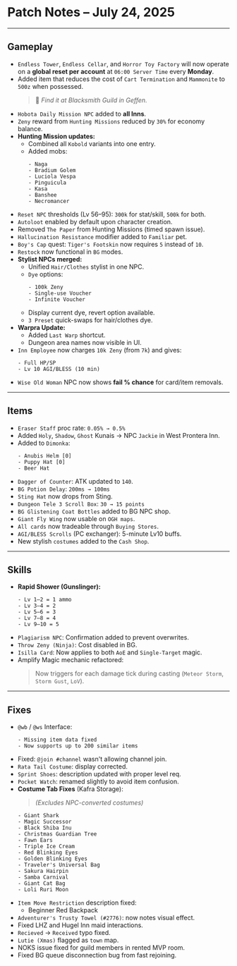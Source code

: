 # Patch Notes – July 24, 2025

---

## Gameplay

- `Endless Tower`, `Endless Cellar`, and `Horror Toy Factory` will now operate on a **global reset per account** at `06:00 Server Time` every **Monday**.
- Added item that reduces the cost of `Cart Termination` and `Mammonite` to `500z` when possessed.
  > 📍 *Find it at Blacksmith Guild in Geffen.*
- `Hobota Daily Mission NPC` added to **all Inns**.
- `Zeny` reward from `Hunting Missions` reduced by `30%` for economy balance.
- **Hunting Mission updates:**
  - Combined all `Kobold` variants into one entry.
  - Added mobs:
    ```
    - Naga
    - Bradium Golem
    - Luciola Vespa
    - Pinguicula
    - Kasa
    - Banshee
    - Necromancer
    ```
- `Reset NPC` thresholds (Lv 56–95): `300k` for stat/skill, `500k` for both.
- `Autoloot` enabled by default upon character creation.
- Removed `The Paper` from Hunting Missions (timed spawn issue).
- `Hallucination Resistance` modifier added to `Familiar` pet.
- `Boy's Cap` quest: `Tiger's Footskin` now requires `5` instead of `10`.
- `Restock` now functional in `BG` modes.
- **Stylist NPCs merged:**
  - Unified `Hair/Clothes` stylist in one NPC.
  - `Dye` options:
    ```
    - 100k Zeny
    - Single-use Voucher
    - Infinite Voucher
    ```
  - Display current dye, revert option available.
  - `3 Preset` quick-swaps for hair/clothes dye.
- **Warpra Update:**
  - Added `Last Warp` shortcut.
  - Dungeon area names now visible in UI.
- `Inn Employee` now charges `10k Zeny` (from `7k`) and gives:
  ```
  - Full HP/SP
  - Lv 10 AGI/BLESS (10 min)
  ```
- `Wise Old Woman` NPC now shows **fail % chance** for card/item removals.

---

## Items

- `Eraser Staff` proc rate: `0.05% → 0.5%`
- Added `Holy`, `Shadow`, `Ghost` Kunais → NPC `Jackie` in West Prontera Inn.
- Added to `Dimonka`:
  ```
  - Anubis Helm [0]
  - Puppy Hat [0]
  - Beer Hat
  ```
- `Dagger of Counter`: ATK updated to `140`.
- `BG Potion Delay`: `200ms → 100ms`
- `Sting Hat` now drops from Sting.
- `Dungeon Tele 3 Scroll Box`: `30 → 15 points`
- `BG Glistening Coat Bottles` added to BG NPC shop.
- `Giant Fly Wing` now usable on `OGH maps`.
- `All cards` now tradeable through `Buying Stores`.
- `AGI/BLESS Scrolls` (PC exchanger): 5-minute Lv10 buffs.
- New stylish `costumes` added to the `Cash Shop`.

---

## Skills

- **Rapid Shower (Gunslinger):**
  ```
  - Lv 1–2 = 1 ammo
  - Lv 3–4 = 2
  - Lv 5–6 = 3
  - Lv 7–8 = 4
  - Lv 9–10 = 5
  ```
- `Plagiarism NPC`: Confirmation added to prevent overwrites.
- `Throw Zeny (Ninja)`: Cost disabled in BG.
- `Isilla Card`: Now applies to both `AoE` and `Single-Target` magic.
- Amplify Magic mechanic refactored:
  > Now triggers for each damage tick during casting (`Meteor Storm`, `Storm Gust`, `LoV`).

---

## Fixes

- `@wb` / `@ws` Interface:
  ```
  - Missing item data fixed
  - Now supports up to 200 similar items
  ```
- Fixed: `@join #channel` wasn't allowing channel join.
- `Rata Tail Costume`: display corrected.
- `Sprint Shoes`: description updated with proper level req.
- `Pocket Watch`: renamed slightly to avoid item confusion.
- **Costume Tab Fixes** (Kafra Storage):
  > *(Excludes NPC-converted costumes)*
  ```
  - Giant Shark
  - Magic Successor
  - Black Shiba Inu
  - Christmas Guardian Tree
  - Fawn Ears
  - Triple Ice Cream
  - Red Blinking Eyes
  - Golden Blinking Eyes
  - Traveler's Universal Bag
  - Sakura Hairpin
  - Samba Carnival
  - Giant Cat Bag
  - Loli Ruri Moon
  ```
- `Item Move Restriction` description fixed:
  - Beginner Red Backpack
- `Adventurer's Trusty Towel (#2776)`: now notes visual effect.
- Fixed LHZ and Hugel Inn maid interactions.
- `Recieved` → `Received` typo fixed.
- `Lutie (Xmas)` flagged as `town` map.
- NOKS issue fixed for guild members in rented MVP room.
- Fixed BG queue disconnection bug from fast rejoining.


